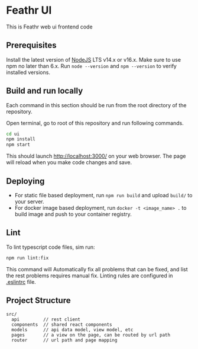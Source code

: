 # Feathr UI

This is Feathr web ui frontend code

## Prerequisites
Install the latest version of [NodeJS](https://nodejs.org/en/) LTS v14.x or v16.x. Make sure to use npm no later than 6.x. Run `node --version` and `npm --version` to verify installed versions.

## Build and run locally

Each command in this section should be run from the root directory of the repository.

Open terminal, go to root of this repository and run following commands.

```bash
cd ui
npm install
npm start
```

This should launch [http://localhost:3000/](http://localhost:3000/) on your web browser. The page will reload when you make code changes and save.

## Deploying

- For static file based deployment, run `npm run build` and upload `build/` to your server. 
- For docker image based deployment, run `docker -t <image_name> .` to build image and push to your container registry.

## Lint

To lint typescript code files, sim run:
```bash
npm run lint:fix
```

This command will Automatically fix all problems that can be fixed, and list the rest problems requires manual fix. 
Linting rules are configured in [.eslintrc](.eslintrc) file. 

## Project Structure

```
src/
  api         // rest client
  components  // shared react components
  models      // api data model, view model, etc
  pages       // a view on the page, can be routed by url path
  router      // url path and page mapping
```

